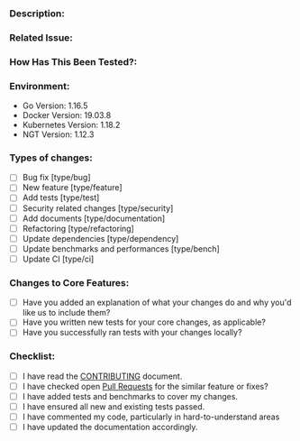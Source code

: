 <!--- Provide a general summary of your changes in the Title above -->

### Description:

<!--- Describe your changes in detail -->

### Related Issue:

<!--- This project only accepts pull requests related to open issues -->
<!--- If suggesting a new feature or change, please discuss it in an issue first -->
<!--- If fixing a bug, there should be an issue describing it with steps to reproduce -->
<!--- Please link to the issue here: -->

### How Has This Been Tested?:

<!--- Please describe in detail how you tested your changes. -->
<!--- Include details of your testing environment, and the tests you ran to -->
<!--- see how your change affects other areas of the code, etc. -->

### Environment:

<!--- Please change the versions below along with your environment -->

- Go Version: 1.16.5
- Docker Version: 19.03.8
- Kubernetes Version: 1.18.2
- NGT Version: 1.12.3

### Types of changes:

<!--- What types of changes does your code introduce? Put an `x` in all the boxes that apply: -->

- [ ] Bug fix [type/bug]
- [ ] New feature [type/feature]
- [ ] Add tests [type/test]
- [ ] Security related changes [type/security]
- [ ] Add documents [type/documentation]
- [ ] Refactoring [type/refactoring]
- [ ] Update dependencies [type/dependency]
- [ ] Update benchmarks and performances [type/bench]
- [ ] Update CI [type/ci]

### Changes to Core Features:

- [ ] Have you added an explanation of what your changes do and why you'd like us to include them?
- [ ] Have you written new tests for your core changes, as applicable?
- [ ] Have you successfully ran tests with your changes locally?

### Checklist:

<!-- For completed items, change [ ] to [x]. -->
<!-- NOTE: these things are not required to open a PR and can be done afterwards / while the PR is open. -->

- [ ] I have read the [CONTRIBUTING](https://github.com/vdaas/vald/blob/master/CONTRIBUTING.md) document.
- [ ] I have checked open [Pull Requests](https://github.com/vdaas/vald/pulls) for the similar feature or fixes?
- [ ] I have added tests and benchmarks to cover my changes.
- [ ] I have ensured all new and existing tests passed.
- [ ] I have commented my code, particularly in hard-to-understand areas
- [ ] I have updated the documentation accordingly.
